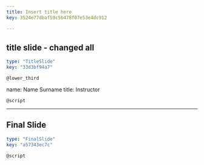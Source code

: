 ```yaml
---
title: Insert title here
key: 3524e77dbaf59c5b478f07e53e4dc912

---
```

## title slide - changed all

```yaml
type: "TitleSlide"
key: "33d3bf94a7"
```

`@lower_third`

name: Name Surname
title: Instructor


`@script`



---
## Final Slide

```yaml
type: "FinalSlide"
key: "a57343ec7c"
```

`@script`


